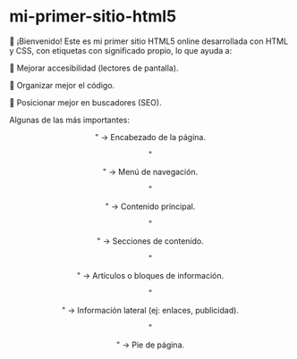 # mi-primer-sitio-html5
👋 ¡Bienvenido!
Este es mi primer sitio HTML5 online desarrollada con HTML y CSS,
con etiquetas con significado propio, lo que ayuda a:

📱 Mejorar accesibilidad (lectores de pantalla).

🧩 Organizar mejor el código.

🚀 Posicionar mejor en buscadores (SEO).

Algunas de las más importantes:

  <header ">" → Encabezado de la página.
    
  "<nav >" → Menú de navegación.
    
  "<main>" → Contenido principal.
    
  "<section>" → Secciones de contenido.
    
  "<article>" → Artículos o bloques de información.
    
  "<aside>" → Información lateral (ej: enlaces, publicidad).
    
  "<footer>" → Pie de página.
